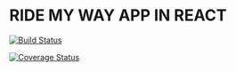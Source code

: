 # RIDE MY WAY APP IN REACT

[![Build Status](https://travis-ci.org/johngorithm/ride-my-way-react-frontend.svg?branch=develop)](https://travis-ci.org/johngorithm/ride-my-way-react-frontend) 

<a href='https://coveralls.io/github/johngorithm/ride-my-way-react-frontend?branch=develop'><img src='https://coveralls.io/repos/github/johngorithm/ride-my-way-react-frontend/badge.svg?branch=develop' alt='Coverage Status' /></a>

